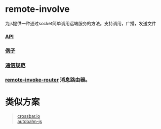 # remote-involve
为js提供一种通过socket简单调用远端服务的方法。支持调用，广播，发送文件

### [API](./bin/classes/RemoteInvoke.d.ts)
### [例子](./test/index.test.ts)
### [通信规范](./src/interfaces/MessageType.ts)
### [remote-invoke-router](https://github.com/mx601595686/remote-invoke-router) 消息路由器。

# 类似方案
> [crossbar.io](https://crossbar.io/)    
> [autobahn-js](https://github.com/crossbario/autobahn-js)
